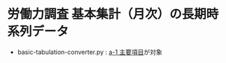 # 労働力調査 基本集計（月次）の長期時系列データ

- basic-tabulation-converter.py : [a-1 主要項目](https://www.stat.go.jp/data/roudou/longtime/03roudou.html#hyo_1)が対象
